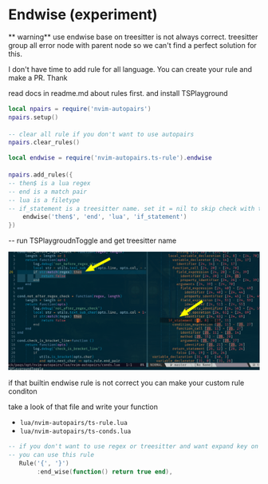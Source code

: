 # Endwise (experiment)

** warning** use endwise base on treesitter is not always correct.
treesitter group all error node with parent node so we can't find
a perfect solution for this.

I don't have time to add rule for all language.
You can create your rule and make a PR.
Thank

read docs in readme.md about rules first.
and install TSPlayground

``` lua
local npairs = require('nvim-autopairs')
npairs.setup()

-- clear all rule if you don't want to use autopairs
npairs.clear_rules()

```

``` lua
local endwise = require('nvim-autopairs.ts-rule').endwise

npairs.add_rules({
-- then$ is a lua regex
-- end is a match pair
-- lua is a filetype
-- if_statement is a treesitter name. set it = nil to skip check with treesitter
    endwise('then$', 'end', 'lua', 'if_statement')
})

```

-- run TSPlaygroudnToggle and get treesitter name

![treesitter](./images/endwise.png)


if that builtin endwise rule is not correct you can make your custom rule
conditon

take a look of that file and write your function

* `lua/nvim-autopairs/ts-rule.lua`
* `lua/nvim-autopairs/ts-conds.lua`

```lua
-- if you don't want to use regex or treesitter and want expand key on enter
-- you can use this rule
   Rule('{', '}')
        :end_wise(function() return true end),
```
